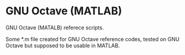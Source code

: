 # GNU Octave (MATLAB)
GNU Octave (MATALB) referece scripts.

Some *.m file created for GNU Octave reference codes, tested on GNU Octave but supposed to be usable in MATLAB.
